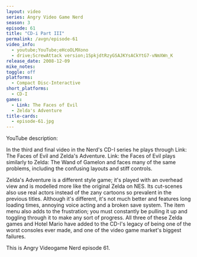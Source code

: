 ```yaml
---
layout: video
series: Angry Video Game Nerd
season: 3
episode: 61
title: "CD-i Part III"
permalink: /avgn/episode-61
video_info:
  - youtube;YouTube;eHcoOLMXono
  - drive;ScrewAttack version;1SpkjdtRzyGSAJKYsACkYtG7-vNmXWn_K
release_date: 2008-12-09
mike_notes:
toggle: off
platforms:
  - Compact Disc-Interactive
short_platforms:
  - CD-I
games:
  - Link: The Faces of Evil
  - Zelda's Adventure
title-cards:
  - episode-61.jpg
---
```


<p class="yt-description">YouTube description:</p>

In the third and final video in the Nerd's CD-I series he plays through Link: The Faces of Evil and Zelda's Adventure. Link: the Faces of Evil plays similarly to Zelda: The Wand of Gamelon and faces many of the same problems, including the confusing layouts and stiff controls.

Zelda's Adventure is a different style game; it's played with an overhead view and is modelled more like the original Zelda on NES. Its cut-scenes also use real actors instead of the zany cartoons so prevalent in the previous titles. Although it's different, it's not much better and features long loading times, annoying voice acting and a broken save system. The item menu also adds to the frustration; you must constantly be pulling it up and toggling through it to make any sort of progress. All three of these Zelda games and Hotel Mario have added to the CD-I's legacy of being one of the worst consoles ever made, and one of the video game market's biggest failures.

This is Angry Videogame Nerd episode 61.